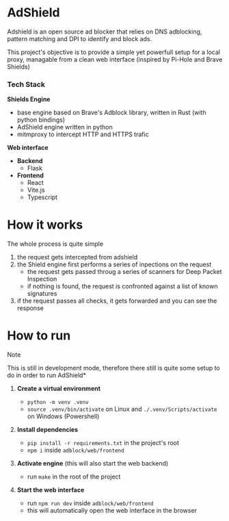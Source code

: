 # AdShield

Adshield is an open source ad blocker that relies on DNS adblocking, 
pattern matching and DPI to identify and block ads.

This project's objective is to provide a simple yet powerfull setup
for a local proxy, managable from a clean web interface
(inspired by Pi-Hole and Brave Shields)

### Tech Stack

**Shields Engine**
- base engine based on Brave's Adblock library, written in Rust (with python bindings)
- AdShield engine written in python
- mitmproxy to intercept HTTP and HTTPS trafic 

**Web interface**
- **Backend**
    - Flask
- **Frontend**
    - React
    - Vite.js
    - Typescript

# How it works
The whole process is quite simple

1. the request gets intercepted from adshield
2. the Shield engine first performs a series of inpections on the request
    - the request gets passed throug a series of scanners for Deep Packet Inspection
    - if nothing is found, the request is confronted against a list of known signatures
3. if the request passes all checks, it gets forwarded and you can see the response


# How to run


> [!NOTE]
> This is still in development mode, therefore there still is quite some
> setup to do in order to run AdShield*

1. **Create a virtual environment**  
    - `python -m venv .venv`
    - `source .venv/bin/activate` on Linux and `./.venv/Scripts/activate` on Windows (Powershell)

2. **Install dependencies**  
    - `pip install -r requirements.txt` in the project's root 
    - `npm i` inside `adblock/web/frontend`
    
3. **Activate engine** (this will also start the web backend)  
    - run `make` in the root of the project

4. **Start the web interface**
    - run `npm run dev` inside `adblock/web/frontend`
    - this will automatically open the web interface in the browser


